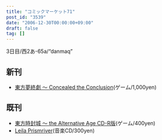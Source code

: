 ```yaml
---
title: "コミックマーケット71"
post_id: "3539"
date: "2006-12-30T00:00:00+09:00"
draft: false
tag: []
---
```



3日目/西2あ-65a/“danmaq”

## 新刊



  * [東方夢終劇 ～ Concealed the Conclusion](/!/thC/)(ゲーム/1,000yen)
## 既刊



  * [東方時封城 ～ the Alternative Age CD-R版](/!/thA/)(ゲーム/400yen)
  * [Leila Prismriver](/!/leila/)(音楽CD/300yen)
